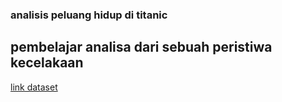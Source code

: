 ### analisis peluang hidup di titanic
## pembelajar analisa dari sebuah peristiwa kecelakaan
<a href='https://www.kaggle.com/competitions/titanic/data' target='__blank'>link dataset</a>